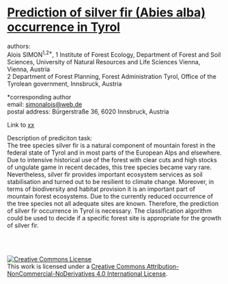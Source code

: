 # [Prediction of silver fir (Abies alba) occurrence in Tyrol](http://tomcat.as.freiraumev.de/sdm_ta/DSSG_FinalAssignment_SimonAlois.nb.html#)

authors:   
Alois SIMON<sup>1,2*</sup>,
1 Institute of Forest Ecology, Department of Forest and Soil Sciences, University of Natural Resources and Life Sciences Vienna, 
Vienna, Austria  
2 Department of Forest Planning, Forest Administration Tyrol, Office of the Tyrolean government, Innsbruck, Austria  

*corresponding author   
email: simonalois@web.de  
postal address: Bürgerstraße 36, 6020 Innsbruck, Austria 

Link to [xx](http://tomcat.as.freiraumev.de/sdm_ta/DSSG_FinalAssignment_SimonAlois.nb.html)

Description of prediciton task:   
The tree species silver fir is a natural component of mountain forest in the federal state of Tyrol and in most parts of the European Alps and elsewhere. Due to intensive historical use of the forest with clear cuts and high stocks of ungulate game in recent decades, this tree species became vary rare. Nevertheless, silver fir provides important ecosystem services as soil stabilisation and turned out to be resilient to climate change. Moreover, in terms of biodiversity and habitat provision it is an important part of mountain forest ecosystems. 
Due to the currently reduced occurrence of the tree species not all adequate sites are known. Therefore, the prediction of silver fir occurrence in Tyrol is necessary.
The classification algorithm could be used to decide if a specific forest site is appropriate for the growth of silver fir.

<br>
<br>

<a rel="license" href="http://creativecommons.org/licenses/by-nc-nd/4.0/"><img alt="Creative Commons License" style="border-width:0" src="https://i.creativecommons.org/l/by-nc-nd/4.0/88x31.png" /></a><br />This work is licensed under a <a rel="license" href="http://creativecommons.org/licenses/by-nc-nd/4.0/">Creative Commons Attribution-NonCommercial-NoDerivatives 4.0 International License</a>.
